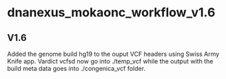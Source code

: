 # dnanexus_mokaonc_workflow_v1.6

## V1.6
Added the genome build hg19 to the ouput VCF headers using Swiss Army Knife app.  Vardict vcfsd now go into ./temp_vcf while the output with the build meta data goes into ./congenica_vcf folder.

